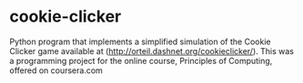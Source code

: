 # cookie-clicker
Python program that implements a simplified simulation of the Cookie Clicker game available at (http://orteil.dashnet.org/cookieclicker/).
This was a programming project for the online course, Principles of Computing, offered on coursera.com
